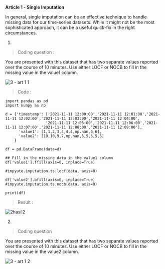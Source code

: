 **Article 1 - Single Imputation**

In general, single imputation can be an effective technique to handle missing data for our time-series datasets. While it might not be the most sophisticated approach, it can be a useful quick-fix in the right circumstances.

1.

  >   Coding question :

   You are presented with this dataset that has two separate values reported over the course of 10 minutes. Use either LOCF or NOCB to fill in the missing value in the value1 column.

  ![3 - art 1 1](https://user-images.githubusercontent.com/74751990/210445612-e7dcb440-a904-4e77-bbbf-a331707a6fec.jpg)

  >   Code  :

    import pandas as pd
    import numpy as np

    d = {'timestamp': ['2021-11-11 12:00:00','2021-11-11 12:01:00','2021-11-11 12:02:00','2021-11-11 12:03:00','2021-11-11 12:04:00',
                      '2021-11-11 12:05:00','2021-11-11 12:06:00','2021-11-11 12:07:00','2021-11-11 12:08:00','2021-11-11 12:09:00'],
          'value1': [1,1,2,3,4,4,4,np.nan,6,6],
          'value2': [10,10,9,7,np.nan,5,5,5,5,5]
        }

    df = pd.DataFrame(data=d)

    ## Fill in the missing data in the value1 column
    df['value1'].ffill(axis=0, inplace=True)
    
    #impyute.imputation.ts.locf(data, axis=0)

    df['value2'].bfill(axis=0, inplace=True)
    #impyute.imputation.ts.nocb(data, axis=0)

    print(df)

  >   Result  :

   ![2hasil2](https://user-images.githubusercontent.com/74751990/210630067-4eecd426-8530-47dd-be66-7ee46ef7c753.png)

2.  

  >   Coding question

  You are presented with this dataset that has two separate values reported over the course of 10 minutes. Use either LOCF or NOCB to fill in the missing value in the value2 column.

  ![3 - art 1 2](https://user-images.githubusercontent.com/74751990/211128175-7f100f08-6fe1-4dbc-8264-0a502854b2ad.jpg)


